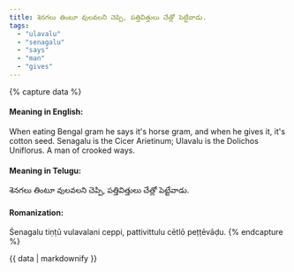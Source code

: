 ```yaml
---
title: శెనగలు తింటూ వులవలని చెప్పి, పత్తివిత్తులు చేత్లో పెట్టేవాడు.
tags:
  - "ulavalu"
  - "senagalu"
  - "says"
  - "man"
  - "gives"
---
```


{% capture data %}
#### Meaning in English:
When eating Bengal gram he says it's horse gram, and when he gives it, it's cotton seed.
Senagalu is the Cicer Arietinum; Ulavalu is the Dolichos Uniflorus.
A man of crooked ways.

#### Meaning in Telugu:
శెనగలు తింటూ వులవలని చెప్పి, పత్తివిత్తులు చేత్లో పెట్టేవాడు.

#### Romanization:
Śenagalu tiṇṭū vulavalani ceppi, pattivittulu cētlō peṭṭēvāḍu.
{% endcapture %}

{{ data | markdownify }}

